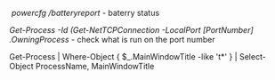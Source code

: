  _powercfg /batteryreport_  - baterry status 

*Get-Process -Id (Get-NetTCPConnection -LocalPort [PortNumber] .OwningProcess* - check what is run on the port number

Get-Process | Where-Object { $_.MainWindowTitle -like 't*' } | Select-Object ProcessName, MainWindowTitle